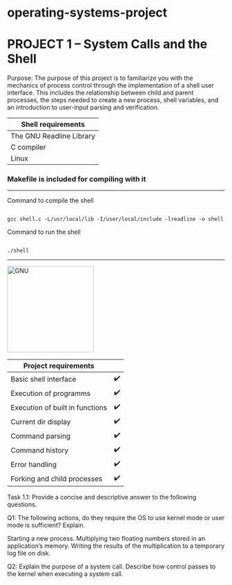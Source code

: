 # operating-systems-project
# PROJECT 1 – System Calls and the Shell 

Purpose: The purpose of this project is to familiarize you with the mechanics of process control through the implementation of a shell user interface. This includes the relationship between child and parent processes, the steps needed to create a new process, shell variables, and an introduction to user-input parsing and verification.



| Shell requirements       |
|--------------------------|
| The GNU Readline Library |
| C compiler               |
| Linux                    |



<h3>Makefile is included for compiling with it</h3>


---

Command to compile the shell


<code>
gcc shell.c -L/usr/local/lib -I/user/local/include -lreadline -o shell
</code>


Command to run the shell 


<code>
./shell
</code>

---

<img src="https://upload.wikimedia.org/wikipedia/commons/8/83/The_GNU_logo.png" alt="GNU" width="200" height="200"/>


| Project requirements            |   | 
|---------------------------------|---|
| Basic shell interface           |✔️ |  
| Execution of programms          |✔️ |
| Execution of built in functions |✔️ |
| Current dir display             |✔️ |
| Command parsing                 |✔️ |
| Command history                 |✔️ |
| Error handling                  |✔️ |
| Forking and child processes     |✔️ | 
 



Task 1.1: Provide a concise and descriptive answer to the following questions. 

Q1: The following actions, do they require the OS to use kernel mode or user mode is sufficient? Explain. 


Starting a new process. 
Multiplying two floating numbers stored in an application’s memory. 
Writing the results of the multiplication to a temporary log file on disk. 

Q2: Explain the purpose of a system call. Describe how control passes to the kernel when executing a system call. 